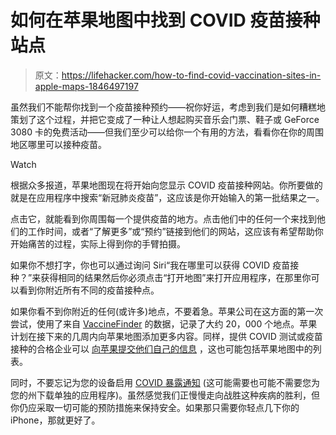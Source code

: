 # 如何在苹果地图中找到 COVID 疫苗接种站点

> 原文：<https://lifehacker.com/how-to-find-covid-vaccination-sites-in-apple-maps-1846497197>

虽然我们不能帮你找到一个疫苗接种预约——祝你好运，考虑到我们是如何糟糕地策划了这个过程，并把它变成了一种让人想起购买音乐会门票、鞋子或 GeForce 3080 卡的免费活动——但我们至少可以给你一个有用的方法，看看你在你的周围地区哪里可以接种疫苗。

Watch

根据众多报道，苹果地图现在将开始向您显示 COVID 疫苗接种网站。你所要做的就是在应用程序中搜索“新冠肺炎疫苗”，这应该是你开始输入的第一批结果之一。

点击它，就能看到你周围每一个提供疫苗的地方。点击他们中的任何一个来找到他们的工作时间，或者“了解更多”或“预约”链接到他们的网站，这应该有希望帮助你开始痛苦的过程，实际上得到你的手臂拍摄。

如果你不想打字，你也可以通过询问 Siri“我在哪里可以获得 COVID 疫苗接种？”来获得相同的结果然后你必须点击“打开地图”来打开应用程序，在那里你可以看到你附近所有不同的疫苗接种点。

如果你看不到你附近的任何(或许多)地点，不要着急。苹果公司在这方面的第一次尝试，使用了来自 [VaccineFinder](https://vaccinefinder.org/) 的数据，记录了大约 20，000 个地点。苹果计划在接下来的几周内向苹果地图添加更多内容。同样，提供 COVID 测试或疫苗接种的合格企业可以 [向苹果提交他们自己的信息](https://register.apple.com/covid-19/) ，这也可能包括苹果地图中的列表。

同时，不要忘记为您的设备启用 [COVID 暴露通知](https://lifehacker.com/how-to-enable-express-covid-19-exposure-notifications-i-1844919365) (这可能需要也可能不需要您为您的州下载单独的应用程序)。虽然感觉我们正慢慢走向战胜这种疾病的胜利，但你仍应采取一切可能的预防措施来保持安全。如果那只需要你轻点几下你的 iPhone，那就更好了。